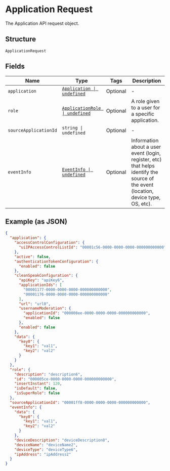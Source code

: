 
# Application Request

The Application API request object.

## Structure

`ApplicationRequest`

## Fields

| Name | Type | Tags | Description |
|  --- | --- | --- | --- |
| `application` | [`Application \| undefined`](../../doc/models/application.md) | Optional | - |
| `role` | [`ApplicationRole \| undefined`](../../doc/models/application-role.md) | Optional | A role given to a user for a specific application. |
| `sourceApplicationId` | `string \| undefined` | Optional | - |
| `eventInfo` | [`EventInfo \| undefined`](../../doc/models/event-info.md) | Optional | Information about a user event (login, register, etc) that helps identify the source of the event (location, device type, OS, etc). |

## Example (as JSON)

```json
{
  "application": {
    "accessControlConfiguration": {
      "uiIPAccessControlListId": "00001c56-0000-0000-0000-000000000000"
    },
    "active": false,
    "authenticationTokenConfiguration": {
      "enabled": false
    },
    "cleanSpeakConfiguration": {
      "apiKey": "apiKey6",
      "applicationIds": [
        "00001177-0000-0000-0000-000000000000",
        "00001176-0000-0000-0000-000000000000"
      ],
      "url": "url0",
      "usernameModeration": {
        "applicationId": "000008ee-0000-0000-0000-000000000000",
        "enabled": false
      },
      "enabled": false
    },
    "data": {
      "key0": {
        "key1": "val1",
        "key2": "val2"
      }
    }
  },
  "role": {
    "description": "description6",
    "id": "000005ce-0000-0000-0000-000000000000",
    "insertInstant": 120,
    "isDefault": false,
    "isSuperRole": false
  },
  "sourceApplicationId": "00001ff8-0000-0000-0000-000000000000",
  "eventInfo": {
    "data": {
      "key0": {
        "key1": "val1",
        "key2": "val2"
      }
    },
    "deviceDescription": "deviceDescription8",
    "deviceName": "deviceName2",
    "deviceType": "deviceType6",
    "ipAddress": "ipAddress2"
  }
}
```

